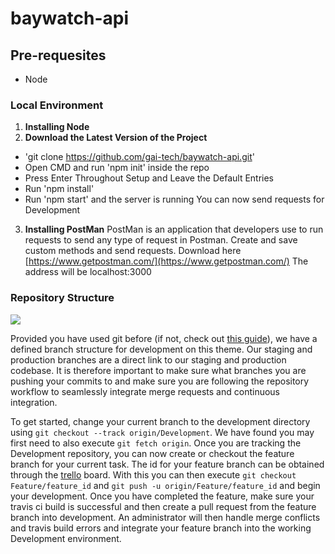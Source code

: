 # baywatch-api

## Pre-requesites 
- Node


### Local Environment
1. **Installing Node**
2. **Download the Latest Version of the Project**
- 'git clone https://github.com/gai-tech/baywatch-api.git'
- Open CMD and run 'npm init' inside the repo
- Press Enter Throughout Setup and Leave the Default Entries
- Run 'npm install'
- Run 'npm start' and the server is running
You can now send requests for Development
3. **Installing PostMan**
PostMan is an application that developers use to run requests to send any type of request in Postman. Create and save custom methods and send requests.
Download here [https://www.getpostman.com/](https://www.getpostman.com/)
The address will be localhost:3000

### Repository Structure
![](https://joshuag.sgedu.site/Images/workflow.PNG)

Provided you have used git before (if not, check out [this guide](https://guides.github.com/activities/hello-world/)), we have a defined branch structure for development on this theme. Our staging and production branches are a direct link to our staging and production codebase. It is therefore important to make sure what branches you are pushing your commits to and make sure you are following the repository workflow to seamlessly integrate merge requests and continuous integration.

To get started, change your current branch to the development directory using `git checkout --track origin/Development`. We have found you may first need to also execute `git fetch origin`. Once you are tracking the Development repository, you can now create or checkout the feature branch for your current task. The id for your feature branch can be obtained through the [trello](https://trello.com/b/J7tXOscO/cp3402-assignment-two) board. With this you can then execute `git checkout Feature/feature_id` and `git push -u origin/Feature/feature_id` and begin your development. Once you have completed the feature, make sure your travis ci build is successful and then create a pull request from the feature branch into development. An administrator will then handle merge conflicts and travis build errors and integrate your feature branch into the working Development environment.